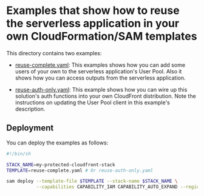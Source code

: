 # Examples that show how to reuse the serverless application in your own CloudFormation/SAM templates

This directory contains two examples:

- [reuse-complete.yaml](./reuse-complete.yaml): This examples shows how you can add some users of your own to the serverless application's User Pool. Also it shows how you can access outputs from the serverless application.

- [reuse-auth-only.yaml](./reuse-auth-only.yaml): This example shows how you can wire up this solution's auth functions into your own CloudFront distribution. Note the instructions on updating the User Pool client in this example's description.

## Deployment

You can deploy the examples as follows:

```sh
#!/bin/sh

STACK_NAME=my-protected-cloudfront-stack
TEMPLATE=reuse-complete.yaml # Or reuse-auth-only.yaml

sam deploy --template-file $TEMPLATE --stack-name $STACK_NAME \
           --capabilities CAPABILITY_IAM CAPABILITY_AUTO_EXPAND --region us-east-1

```


